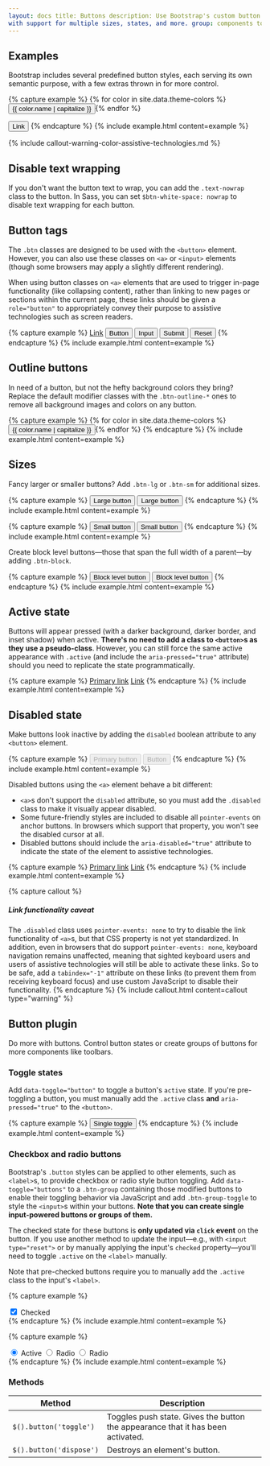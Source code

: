 ```yaml
---
layout: docs title: Buttons description: Use Bootstrap's custom button styles for actions in forms, dialogs, and more
with support for multiple sizes, states, and more. group: components toc: true
---
```


## Examples

Bootstrap includes several predefined button styles, each serving its own semantic purpose, with a few extras thrown in
for more control.

{% capture example %} {% for color in site.data.theme-colors %}
<button type="button" class="btn btn-{{ color.name }}">{{ color.name | capitalize }}</button>{% endfor %}

<button type="button" class="btn btn-link">Link</button>
{% endcapture %} {% include example.html content=example %}

{% include callout-warning-color-assistive-technologies.md %}

## Disable text wrapping

If you don't want the button text to wrap, you can add the `.text-nowrap` class to the button. In Sass, you can
set `$btn-white-space: nowrap` to disable text wrapping for each button.

## Button tags

The `.btn` classes are designed to be used with the `<button>` element. However, you can also use these classes on `<a>`
or `<input>` elements (though some browsers may apply a slightly different rendering).

When using button classes on `<a>` elements that are used to trigger in-page functionality (like collapsing content),
rather than linking to new pages or sections within the current page, these links should be given a `role="button"` to
appropriately convey their purpose to assistive technologies such as screen readers.

{% capture example %}
<a class="btn btn-primary" href="#" role="button">Link</a>
<button class="btn btn-primary" type="submit">Button</button>
<input class="btn btn-primary" type="button" value="Input">
<input class="btn btn-primary" type="submit" value="Submit">
<input class="btn btn-primary" type="reset" value="Reset">
{% endcapture %} {% include example.html content=example %}

## Outline buttons

In need of a button, but not the hefty background colors they bring? Replace the default modifier classes with
the `.btn-outline-*` ones to remove all background images and colors on any button.

{% capture example %} {% for color in site.data.theme-colors %}
<button type="button" class="btn btn-outline-{{ color.name }}">{{ color.name | capitalize }}</button>{% endfor %} {%
endcapture %} {% include example.html content=example %}

## Sizes

Fancy larger or smaller buttons? Add `.btn-lg` or `.btn-sm` for additional sizes.

{% capture example %}
<button type="button" class="btn btn-primary btn-lg">Large button</button>
<button type="button" class="btn btn-secondary btn-lg">Large button</button>
{% endcapture %} {% include example.html content=example %}

{% capture example %}
<button type="button" class="btn btn-primary btn-sm">Small button</button>
<button type="button" class="btn btn-secondary btn-sm">Small button</button>
{% endcapture %} {% include example.html content=example %}

Create block level buttons—those that span the full width of a parent—by adding `.btn-block`.

{% capture example %}
<button type="button" class="btn btn-primary btn-lg btn-block">Block level button</button>
<button type="button" class="btn btn-secondary btn-lg btn-block">Block level button</button>
{% endcapture %} {% include example.html content=example %}

## Active state

Buttons will appear pressed (with a darker background, darker border, and inset shadow) when active. **There's no need
to add a class to `<button>`s as they use a pseudo-class**. However, you can still force the same active appearance
with `.active` (and include the <code>aria-pressed="true"</code> attribute) should you need to replicate the state
programmatically.

{% capture example %}
<a href="#" class="btn btn-primary btn-lg active" role="button" aria-pressed="true">Primary link</a>
<a href="#" class="btn btn-secondary btn-lg active" role="button" aria-pressed="true">Link</a>
{% endcapture %} {% include example.html content=example %}

## Disabled state

Make buttons look inactive by adding the `disabled` boolean attribute to any `<button>` element.

{% capture example %}
<button type="button" class="btn btn-lg btn-primary" disabled>Primary button</button>
<button type="button" class="btn btn-secondary btn-lg" disabled>Button</button>
{% endcapture %} {% include example.html content=example %}

Disabled buttons using the `<a>` element behave a bit different:

- `<a>`s don't support the `disabled` attribute, so you must add the `.disabled` class to make it visually appear
  disabled.
- Some future-friendly styles are included to disable all `pointer-events` on anchor buttons. In browsers which support
  that property, you won't see the disabled cursor at all.
- Disabled buttons should include the `aria-disabled="true"` attribute to indicate the state of the element to assistive
  technologies.

{% capture example %}
<a href="#" class="btn btn-primary btn-lg disabled" tabindex="-1" role="button" aria-disabled="true">Primary link</a>
<a href="#" class="btn btn-secondary btn-lg disabled" tabindex="-1" role="button" aria-disabled="true">Link</a>
{% endcapture %} {% include example.html content=example %}

{% capture callout %}

##### Link functionality caveat

The `.disabled` class uses `pointer-events: none` to try to disable the link functionality of `<a>`s, but that CSS
property is not yet standardized. In addition, even in browsers that do support `pointer-events: none`, keyboard
navigation remains unaffected, meaning that sighted keyboard users and users of assistive technologies will still be
able to activate these links. So to be safe, add a `tabindex="-1"` attribute on these links (to prevent them from
receiving keyboard focus) and use custom JavaScript to disable their functionality. {% endcapture %} {% include
callout.html content=callout type="warning" %}

## Button plugin

Do more with buttons. Control button states or create groups of buttons for more components like toolbars.

### Toggle states

Add `data-toggle="button"` to toggle a button's `active` state. If you're pre-toggling a button, you must manually add
the `.active` class **and** `aria-pressed="true"` to the `<button>`.

{% capture example %}
<button type="button" class="btn btn-primary" data-toggle="button" aria-pressed="false">
Single toggle
</button>
{% endcapture %} {% include example.html content=example %}

### Checkbox and radio buttons

Bootstrap's `.button` styles can be applied to other elements, such as `<label>`s, to provide checkbox or radio style
button toggling. Add `data-toggle="buttons"` to a `.btn-group` containing those modified buttons to enable their
toggling behavior via JavaScript and add `.btn-group-toggle` to style the `<input>`s within your buttons. **Note that
you can create single input-powered buttons or groups of them.**

The checked state for these buttons is **only updated via `click` event** on the button. If you use another method to
update the input—e.g., with `<input type="reset">` or by manually applying the input's `checked` property—you'll need to
toggle `.active` on the `<label>` manually.

Note that pre-checked buttons require you to manually add the `.active` class to the input's `<label>`.

{% capture example %}
<div class="btn-group-toggle" data-toggle="buttons">
  <label class="btn btn-secondary active">
    <input type="checkbox" checked> Checked
  </label>
</div>
{% endcapture %}
{% include example.html content=example %}

{% capture example %}
<div class="btn-group btn-group-toggle" data-toggle="buttons">
  <label class="btn btn-secondary active">
    <input type="radio" name="options" id="option1" checked> Active
  </label>
  <label class="btn btn-secondary">
    <input type="radio" name="options" id="option2"> Radio
  </label>
  <label class="btn btn-secondary">
    <input type="radio" name="options" id="option3"> Radio
  </label>
</div>
{% endcapture %}
{% include example.html content=example %}

### Methods

| Method | Description |
| --- | --- |
| `$().button('toggle')` | Toggles push state. Gives the button the appearance that it has been activated. |
| `$().button('dispose')` | Destroys an element's button. |
